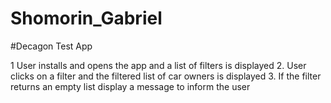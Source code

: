 # Shomorin_Gabriel

#Decagon Test App

1 User installs and opens the app and a list of filters is displayed
2. User clicks on a filter and the filtered list of car owners is displayed
3. If the filter returns an empty list display a message to inform the user
